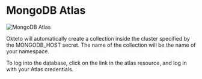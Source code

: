 # MongoDB Atlas

![MongoDB Atlas](https://storage-us-gcs.bfldr.com/85s8xk2j3k89b67xr8c7vwmv/v/1069931049/original/MongoDB_ForestGreen.png?Expires=1677559309&KeyName=gcs-bfldr-prod&Signature=ovVmSWPRgP8MnJgLhz3s-5TcS8g=)

Okteto will automatically create a collection inside the cluster specified by the MONGODB_HOST secret. The name of the collection will be the name of your namespace. 

To log into the database, click on the link in the atlas resource, and log in with your Atlas credentials.